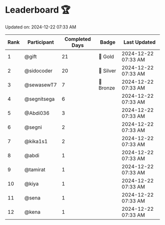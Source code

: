 # Leaderboard 🏆

Updated on: 2024-12-22 07:33 AM

| Rank | Participant       | Completed Days | Badge      | Last Updated         |
|------|-------------------|----------------|------------|----------------------|
| 1    | @gift             | 21             | 🏅 Gold     | 2024-12-22 07:33 AM |
| 2    | @sidocoder        | 20             | 🥈 Silver   | 2024-12-22 07:33 AM |
| 3    | @sewasewT7        | 7              | 🥉 Bronze   | 2024-12-22 07:33 AM |
| 4    | @segnitsega       | 6              |            | 2024-12-22 07:33 AM |
| 5    | @Abdi036          | 3              |            | 2024-12-22 07:33 AM |
| 6    | @segni            | 2              |            | 2024-12-22 07:33 AM |
| 7    | @kika1s1          | 2              |            | 2024-12-22 07:33 AM |
| 8    | @abdi             | 1              |            | 2024-12-22 07:33 AM |
| 9    | @tamirat          | 1              |            | 2024-12-22 07:33 AM |
| 10   | @kiya             | 1              |            | 2024-12-22 07:33 AM |
| 11   | @sena             | 1              |            | 2024-12-22 07:33 AM |
| 12   | @kena             | 1              |            | 2024-12-22 07:33 AM |
